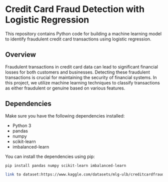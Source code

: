 # Credit Card Fraud Detection with Logistic Regression

This repository contains Python code for building a machine learning model to identify fraudulent credit card transactions using logistic regression.

## Overview

Fraudulent transactions in credit card data can lead to significant financial losses for both customers and businesses. Detecting these fraudulent transactions is crucial for maintaining the security of financial systems. In this project, we utilize machine learning techniques to classify transactions as either fraudulent or genuine based on various features.

## Dependencies

Make sure you have the following dependencies installed:

- Python 3
- pandas
- numpy
- scikit-learn
- imbalanced-learn

You can install the dependencies using pip:

```bash
pip install pandas numpy scikit-learn imbalanced-learn

link to dataset:https://www.kaggle.com/datasets/mlg-ulb/creditcardfraud
